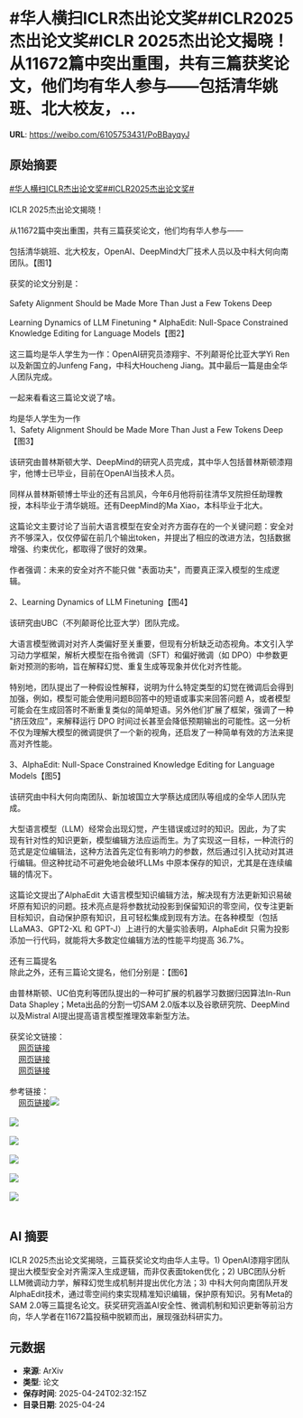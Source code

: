 # #华人横扫ICLR杰出论文奖##ICLR2025杰出论文奖#ICLR 2025杰出论文揭晓！从11672篇中突出重围，共有三篇获奖论文，他们均有华人参与——包括清华姚班、北大校友，...

**URL**: https://weibo.com/6105753431/PoBBayqyJ

## 原始摘要

<a href="https://m.weibo.cn/search?containerid=231522type%3D1%26t%3D10%26q%3D%23%E5%8D%8E%E4%BA%BA%E6%A8%AA%E6%89%ABICLR%E6%9D%B0%E5%87%BA%E8%AE%BA%E6%96%87%E5%A5%96%23&amp;extparam=%23%E5%8D%8E%E4%BA%BA%E6%A8%AA%E6%89%ABICLR%E6%9D%B0%E5%87%BA%E8%AE%BA%E6%96%87%E5%A5%96%23" data-hide=""><span class="surl-text">#华人横扫ICLR杰出论文奖#</span></a><a href="https://m.weibo.cn/search?containerid=231522type%3D1%26t%3D10%26q%3D%23ICLR2025%E6%9D%B0%E5%87%BA%E8%AE%BA%E6%96%87%E5%A5%96%23&amp;extparam=%23ICLR2025%E6%9D%B0%E5%87%BA%E8%AE%BA%E6%96%87%E5%A5%96%23" data-hide=""><span class="surl-text">#ICLR2025杰出论文奖#</span></a><br><br>ICLR 2025杰出论文揭晓！<br><br>从11672篇中突出重围，共有三篇获奖论文，他们均有华人参与——<br><br>包括清华姚班、北大校友，OpenAI、DeepMind大厂技术人员以及中科大何向南团队。【图1】<br><br>获奖的论文分别是：<br><br>Safety Alignment Should be Made More Than Just a Few Tokens Deep<br><br>Learning Dynamics of LLM Finetuning * AlphaEdit: Null-Space Constrained Knowledge Editing for Language Models【图2】<br><br>这三篇均是华人学生为一作：OpenAI研究员漆翔宇、不列颠哥伦比亚大学Yi Ren以及新国立的Junfeng Fang，中科大Houcheng Jiang。其中最后一篇是由全华人团队完成。<br><br>一起来看看这三篇论文说了啥。<br><br>均是华人学生为一作  <br>1、Safety Alignment Should be Made More Than Just a Few Tokens Deep【图3】<br><br>该研究由普林斯顿大学、DeepMind的研究人员完成，其中华人包括普林斯顿漆翔宇，他博士已毕业，目前在OpenAI当技术人员。<br><br>同样从普林斯顿博士毕业的还有吕凯风，今年6月他将前往清华叉院担任助理教授，本科毕业于清华姚班。还有DeepMind的Ma Xiao，本科毕业于北大。<br><br>这篇论文主要讨论了当前大语言模型在安全对齐方面存在的一个关键问题：安全对齐不够深入，仅仅停留在前几个输出token，并提出了相应的改进方法，包括数据增强、约束优化，都取得了很好的效果。<br><br>作者强调：未来的安全对齐不能只做 "表面功夫"，而要真正深入模型的生成逻辑。<br><br>2、Learning Dynamics of LLM Finetuning【图4】<br><br>该研究由UBC（不列颠哥伦比亚大学）团队完成。<br><br>大语言模型微调对对齐人类偏好至关重要，但现有分析缺乏动态视角。本文引入学习动力学框架，解析大模型在指令微调（SFT）和偏好微调（如 DPO）中参数更新对预测的影响，旨在解释幻觉、重复生成等现象并优化对齐性能。<br><br>特别地，团队提出了一种假设性解释，说明为什么特定类型的幻觉在微调后会得到加强，例如，模型可能会使用问题B回答中的短语或事实来回答问题 A，或者模型可能会在生成回答时不断重复类似的简单短语。另外他们扩展了框架，强调了一种 "挤压效应"，来解释运行 DPO 时间过长甚至会降低预期输出的可能性。这一分析不仅为理解大模型的微调提供了一个新的视角，还启发了一种简单有效的方法来提高对齐性能。<br><br>3、AlphaEdit: Null-Space Constrained Knowledge Editing for Language Models【图5】<br><br>该研究由中科大何向南团队、新加坡国立大学蔡达成团队等组成的全华人团队完成。<br><br>大型语言模型（LLM）经常会出现幻觉，产生错误或过时的知识。因此，为了实现有针对性的知识更新，模型编辑方法应运而生。为了实现这一目标，一种流行的范式是定位编辑法，这种方法首先定位有影响力的参数，然后通过引入扰动对其进行编辑。但这种扰动不可避免地会破坏LLMs 中原本保存的知识，尤其是在连续编辑的情况下。<br><br>这篇论文提出了AlphaEdit 大语言模型知识编辑方法，解决现有方法更新知识易破坏原有知识的问题。技术亮点是将参数扰动投影到保留知识的零空间，仅专注更新目标知识，自动保护原有知识，且可轻松集成到现有方法。在各种模型（包括 LLaMA3、GPT2-XL 和 GPT-J）上进行的大量实验表明，AlphaEdit 只需为投影添加一行代码，就能将大多数定位编辑方法的性能平均提高 36.7%。<br><br>还有三篇提名  <br>除此之外，还有三篇论文提名，他们分别是：【图6】<br><br>由普林斯顿、UC伯克利等团队提出的一种可扩展的机器学习数据归因算法In-Run Data Shapley；Meta出品的分割一切SAM 2.0版本以及谷歌研究院、DeepMind以及Mistral AI提出提高语言模型推理效率新型方法。<br><br>获奖论文链接：  <br><a href="https://weibo.cn/sinaurl?u=https%3A%2F%2Farxiv.org%2Fabs%2F2406.05946" data-hide=""><span class="url-icon"><img style="width: 1rem;height: 1rem" src="https://h5.sinaimg.cn/upload/2015/09/25/3/timeline_card_small_web_default.png" referrerpolicy="no-referrer"></span><span class="surl-text">网页链接</span></a>  <br><a href="https://weibo.cn/sinaurl?u=https%3A%2F%2Farxiv.org%2Fabs%2F2407.10490" data-hide=""><span class="url-icon"><img style="width: 1rem;height: 1rem" src="https://h5.sinaimg.cn/upload/2015/09/25/3/timeline_card_small_web_default.png" referrerpolicy="no-referrer"></span><span class="surl-text">网页链接</span></a>  <br><a href="https://weibo.cn/sinaurl?u=https%3A%2F%2Farxiv.org%2Fabs%2F2410.02355" data-hide=""><span class="url-icon"><img style="width: 1rem;height: 1rem" src="https://h5.sinaimg.cn/upload/2015/09/25/3/timeline_card_small_web_default.png" referrerpolicy="no-referrer"></span><span class="surl-text">网页链接</span></a><br><br>参考链接：  <br><a href="https://weibo.cn/sinaurl?u=https%3A%2F%2Fblog.iclr.cc%2F2025%2F04%2F22%2Fannouncing-the-outstanding-paper-awards-at-iclr-2025%2F" data-hide=""><span class="url-icon"><img style="width: 1rem;height: 1rem" src="https://h5.sinaimg.cn/upload/2015/09/25/3/timeline_card_small_web_default.png" referrerpolicy="no-referrer"></span><span class="surl-text">网页链接</span></a><img style="" src="https://tvax1.sinaimg.cn/large/006Fd7o3gy1i0quzio26kj30zk0awwif.jpg" referrerpolicy="no-referrer"><br><br><img style="" src="https://tvax2.sinaimg.cn/large/006Fd7o3gy1i0quzjn1opj30t20k07at.jpg" referrerpolicy="no-referrer"><br><br><img style="" src="https://tvax2.sinaimg.cn/large/006Fd7o3gy1i0quzjw3ojj30wy0k043a.jpg" referrerpolicy="no-referrer"><br><br><img style="" src="https://tvax4.sinaimg.cn/large/006Fd7o3gy1i0quzi3u3nj30zk098taq.jpg" referrerpolicy="no-referrer"><br><br><img style="" src="https://tvax1.sinaimg.cn/large/006Fd7o3gy1i0quziugtyj30zk0bp42b.jpg" referrerpolicy="no-referrer"><br><br><img style="" src="https://tvax4.sinaimg.cn/large/006Fd7o3gy1i0quzk9l8lj30pc0k00z1.jpg" referrerpolicy="no-referrer"><br><br>

## AI 摘要

ICLR 2025杰出论文奖揭晓，三篇获奖论文均由华人主导。1) OpenAI漆翔宇团队提出大模型安全对齐需深入生成逻辑，而非仅表面token优化；2) UBC团队分析LLM微调动力学，解释幻觉生成机制并提出优化方法；3) 中科大何向南团队开发AlphaEdit技术，通过零空间约束实现精准知识编辑，保护原有知识。另有Meta的SAM 2.0等三篇提名论文。获奖研究涵盖AI安全性、微调机制和知识更新等前沿方向，华人学者在11672篇投稿中脱颖而出，展现强劲科研实力。

## 元数据

- **来源**: ArXiv
- **类型**: 论文
- **保存时间**: 2025-04-24T02:32:15Z
- **目录日期**: 2025-04-24
